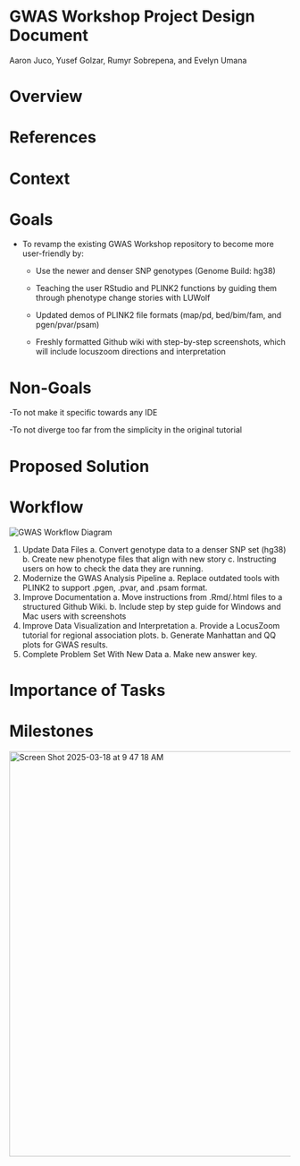 # GWAS Workshop Project Design Document
Aaron Juco, Yusef Golzar, Rumyr Sobrepena, and Evelyn Umana

# Overview 

# References 

# Context 

# Goals
- To revamp the existing GWAS Workshop repository to become more user-friendly by:

    - Use the newer and denser SNP genotypes (Genome Build: hg38)

    - Teaching the user RStudio and PLINK2 functions by guiding them through phenotype change stories with LUWolf

    - Updated demos of PLINK2 file formats (map/pd, bed/bim/fam, and pgen/pvar/psam)

    - Freshly formatted Github wiki with step-by-step screenshots, which will include locuszoom directions and interpretation


# Non-Goals 

-To not make it specific towards any IDE

-To not diverge too far from the simplicity in the original tutorial


# Proposed Solution 

# Workflow 

![GWAS Workflow Diagram](https://github.com/user-attachments/assets/ee51b652-24f6-48c6-b875-5add208d3cd6)

1. Update Data Files
   a. 	Convert genotype data to a denser SNP set (hg38)
   b. 	Create new phenotype files that align with new story
   c. 	Instructing users on how to check the data they are running.
2. Modernize the GWAS Analysis Pipeline
   a. 	Replace outdated tools with PLINK2 to support .pgen, .pvar, and .psam format.
3. Improve Documentation
   a. 	Move instructions from .Rmd/.html files to a structured Github Wiki.
   b. 	Include step by step guide for Windows and Mac users with screenshots
4. Improve Data Visualization and Interpretation
   a. 	Provide a LocusZoom tutorial for regional association plots.
   b. 	Generate Manhattan and QQ plots for GWAS results.
5. Complete Problem Set With New Data
    a. Make new answer key. 


# Importance of Tasks 

#  Milestones 

<img width="724" alt="Screen Shot 2025-03-18 at 9 47 18 AM" src="https://github.com/user-attachments/assets/23c95180-31a0-41ca-8fec-81b253c21d91" />
